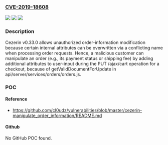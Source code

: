 ### [CVE-2019-18608](https://cve.mitre.org/cgi-bin/cvename.cgi?name=CVE-2019-18608)
![](https://img.shields.io/static/v1?label=Product&message=n%2Fa&color=blue)
![](https://img.shields.io/static/v1?label=Version&message=n%2Fa&color=blue)
![](https://img.shields.io/static/v1?label=Vulnerability&message=n%2Fa&color=brighgreen)

### Description

Cezerin v0.33.0 allows unauthorized order-information modification because certain internal attributes can be overwritten via a conflicting name when processing order requests. Hence, a malicious customer can manipulate an order (e.g., its payment status or shipping fee) by adding additional attributes to user-input during the PUT /ajax/cart operation for a checkout, because of getValidDocumentForUpdate in api/server/services/orders/orders.js.

### POC

#### Reference
- https://github.com/cl0udz/vulnerabilities/blob/master/cezerin-manipulate_order_information/README.md

#### Github
No GitHub POC found.

